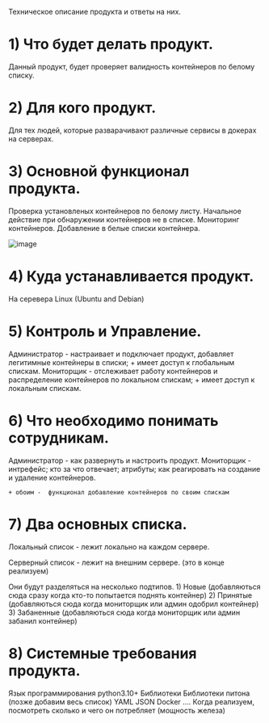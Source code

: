 
Техническое описание продукта и ответы на них.
<h1>1) Что будет делать продукт.</h1>
    Данный продукт, будет проверяет валидность контейнеров по белому списку.

<h1>2) Для кого продукт.</h1>
    Для тех людей, которые разварачивают различные сервисы в докерах на серверах.

<h1>3) Основной функционал продукта.</h1>
    Проверка установленых контейнеров по белому листу.
    Начальное действие при обнаружении контейнеров не в списке.
    Мониторинг контейнеров.
    Добавление в белые списки контейнера.


![image](https://github.com/Vordazing/LeCont/assets/62790237/1cb4efa8-dec4-4ff0-a80c-420815748dc4)


<h1>4) Куда устанавливается продукт.</h1>
    На серевера Linux (Ubuntu and Debian)

<h1>5) Контроль и Управление.</h1>
    Администратор - настраивает и подключает продукт, добавляет легитимные контейнеры в списки; + имеет доступ к глобальным спискам.
    Мониторщик - отслеживает работу контейнеров и распределение контейнеров по локальном спискам; + имеет доступ к локальным спискам.

<h1>6) Что необходимо понимать сотрудникам.</h1>
    Администратор - как развернуть и настроить продукт.
    Мониторщик - интрефейс; кто за что отвечает; атрибуты; как реагировать на создание и удаление контейнеров.
    
    + обоим -  функционал добавление контейнеров по своим спискам

<h1>7) Два основных списка.</h1>
    
Локальный список - лежит локально на каждом сервере.
    
Серверный список - лежит на внешним сервере. (это в конце реализуем)

Они будут разделяться на несколько подтипов.
    1) Новые (добавляються сюда сразу когда кто-то попытается поднять контейнер)
    2) Принятые (добавляються сюда когда мониторщик или админ одобрил контейнер)
    3) Забаненные (добавляються сюда когда мониторщик или админ забанил контейнер)

<h1>8) Системные требования продукта.</h1>
    Язык программирования
        python3.10+
    Библиотеки 
        Библиотеки питона (позже добавим весь список)
        YAML
        JSON
        Docker
    ....
    Когда реализуем, посмотреть сколько и чего он потребляет (мощность железа)
